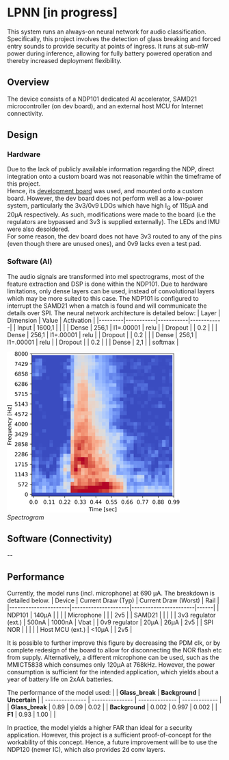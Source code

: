 # LPNN [in progress]
This system runs an always-on neural network for audio classification. Specifically, this project involves the detection of glass breaking and forced entry sounds to provide security at points of ingress. It runs at sub-mW power during inference, allowing for fully battery powered operation and thereby increased deployment flexibility.

## Overview
The device consists of a NDP101 dedicated AI accelerator, SAMD21 microcontroller (on dev board), and an external host MCU for Internet connectivity.

## Design
### Hardware
Due to the lack of publicly available information regarding the NDP, direct integration onto a custom board was not reasonable within the timeframe of this project.<br>
Hence, its [development board](https://www.syntiant.com/tinyml) was used, and mounted onto a custom board. However, the dev board does not perform well as a low-power system, particularly the 3v3/0v9 LDOs which have high I<sub>Q</sub> of 115μA and 20μA respectively. As such, modifications were made to the board (i.e the regulators are bypassed and 3v3 is supplied externally). The LEDs and IMU were also desoldered.<br>
For some reason, the dev board does not have 3v3 routed to any of the pins (even though there are unused ones), and 0v9 lacks even a test pad.

### Software (AI)
The audio signals are transformed into mel spectrograms, most of the feature extraction and DSP is done within the NDP101. Due to hardware limitations, only dense layers can be used, instead of convolutional layers which may be more suited to this case. The NDP101 is configured to interrupt the SAMD21 when a match is found and will communicate the details over SPI.
The neural network architecture is detailed below:
| Layer   | Dimension | Value     | Activation |
|---------|-----------|-----------|------------|
| Input   | 1600,1    |           |            |
| Dense   | 256,1     | l1=.00001 | relu       |
| Dropout |           | 0.2       |            |
| Dense   | 256,1     | l1=.00001 | relu       |
| Dropout |           | 0.2       |            |
| Dense   | 256,1     | l1=.00001 | relu       |
| Dropout |           | 0.2       |            |
| Dense   | 2,1       |           | softmax    |
<br>

![Spectrogram](https://github.com/edward62740/LPNN/blob/master/doc/spec.png)
<br>*Spectrogram*

## Software (Connectivity)
--

## Performance

Currently, the model runs (incl. microphone) at 690 μA. The breakdown is detailed below.
| Device               | Current Draw  (Typ) | Current Draw  (Worst) | Rail |
|----------------------|---------------------|-----------------------|------|
| NDP101               | 140μA               |                       |      |
| Microphone           |                     |                       | 2v5  |
| SAMD21               |                     |                       |      |
| 3v3 regulator (ext.) | 500nA               | 1000nA                | Vbat |
| 0v9 regulator        | 20μA                | 26μA                  | 2v5  |
| SPI NOR              |                     |                       |      |
| Host MCU (ext.)      | <10μA               |                       | 2v5  |

It is possible to further improve this figure by decreasing the PDM clk, or by complete redesign of the board to allow for disconnecting the NOR flash etc from supply. 
Alternatively, a different microphone can be used, such as the MMICT5838 which consumes only 120μA at 768kHz. However, the power consumption is sufficient for the intended application, which yields about a year of battery life on 2xAA batteries.


The performance of the model used:
|                 | **Glass_break** | **Background** | **Uncertain** |
| --------------- | --------------- | -------------- | ------------- |
| **Glass_break** | 0.89            | 0.09           | 0.02          |
| **Background**  | 0.002           | 0.997          | 0.002         |
| **F1**          | 0.93            | 1.00           |               |

In practice, the model yields a higher FAR than ideal for a security application. However, this project is a sufficient proof-of-concept for the workability of this concept. Hence, a future improvement will be to use the NDP120 (newer IC), which also provides 2d conv layers.


